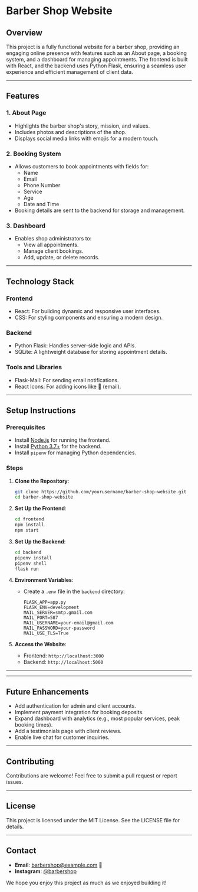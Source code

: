 # Barber Shop Website

## Overview
This project is a fully functional website for a barber shop, providing an engaging online presence with features such as an About page, a booking system, and a dashboard for managing appointments. The frontend is built with React, and the backend uses Python Flask, ensuring a seamless user experience and efficient management of client data.

---

## Features

### 1. **About Page**
- Highlights the barber shop's story, mission, and values.
- Includes photos and descriptions of the shop.
- Displays social media links with emojis for a modern touch.

### 2. **Booking System**
- Allows customers to book appointments with fields for:
  - Name
  - Email
  - Phone Number
  - Service
  - Age
  - Date and Time
- Booking details are sent to the backend for storage and management.

### 3. **Dashboard**
- Enables shop administrators to:
  - View all appointments.
  - Manage client bookings.
  - Add, update, or delete records.

---

## Technology Stack

### **Frontend**
- React: For building dynamic and responsive user interfaces.
- CSS: For styling components and ensuring a modern design.

### **Backend**
- Python Flask: Handles server-side logic and APIs.
- SQLite: A lightweight database for storing appointment details.

### **Tools and Libraries**
- Flask-Mail: For sending email notifications.
- React Icons: For adding icons like 📧 (email).

---

## Setup Instructions

### Prerequisites
- Install [Node.js](https://nodejs.org/) for running the frontend.
- Install [Python 3.7+](https://www.python.org/) for the backend.
- Install `pipenv` for managing Python dependencies.

### Steps

1. **Clone the Repository**:
   ```bash
   git clone https://github.com/yourusername/barber-shop-website.git
   cd barber-shop-website
   ```

2. **Set Up the Frontend**:
   ```bash
   cd frontend
   npm install
   npm start
   ```
   
3. **Set Up the Backend**:
   ```bash
   cd backend
   pipenv install
   pipenv shell
   flask run
   ```

4. **Environment Variables**:
   - Create a `.env` file in the `backend` directory:
     ```
     FLASK_APP=app.py
     FLASK_ENV=development
     MAIL_SERVER=smtp.gmail.com
     MAIL_PORT=587
     MAIL_USERNAME=your-email@gmail.com
     MAIL_PASSWORD=your-password
     MAIL_USE_TLS=True
     ```

5. **Access the Website**:
   - Frontend: `http://localhost:3000`
   - Backend: `http://localhost:5000`

---

---

## Future Enhancements
- Add authentication for admin and client accounts.
- Implement payment integration for booking deposits.
- Expand dashboard with analytics (e.g., most popular services, peak booking times).
- Add a testimonials page with client reviews.
- Enable live chat for customer inquiries.

---

## Contributing
Contributions are welcome! Feel free to submit a pull request or report issues.

---

## License
This project is licensed under the MIT License. See the LICENSE file for details.

---

## Contact
- **Email**: barbershop@example.com 📧
- **Instagram**: [@barbershop](https://instagram.com)

We hope you enjoy this project as much as we enjoyed building it!
